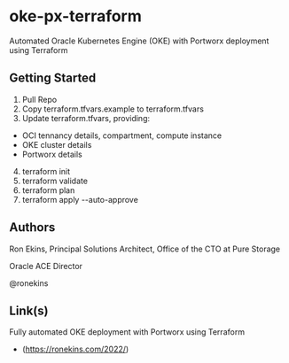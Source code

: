 # oke-px-terraform
Automated Oracle Kubernetes Engine (OKE) with Portworx deployment using Terraform

## Getting Started

1. Pull Repo
2. Copy terraform.tfvars.example to terraform.tfvars
3. Update terraform.tfvars, providing:
- OCI tennancy details, compartment, compute instance
- OKE cluster details
- Portworx details
4. terraform init
5. terraform validate
6. terraform plan
7. terraform apply --auto-approve

## Authors

Ron Ekins, Principal Solutions Architect, Office of the CTO at Pure Storage

Oracle ACE Director

@ronekins

## Link(s)

Fully automated OKE deployment with Portworx  using Terraform
- (https://ronekins.com/2022/)
